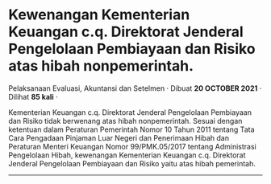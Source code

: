 Kewenangan Kementerian Keuangan c.q. Direktorat Jenderal Pengelolaan Pembiayaan dan Risiko atas hibah nonpemerintah.
====================================================================================================================

Pelaksanaan Evaluasi, Akuntansi dan Setelmen · Dibuat **20 OCTOBER 2021** · Dilihat **85 kali** ·

Kementerian Keuangan c.q. Direktorat Jenderal Pengelolaan Pembiayaan dan Risiko tidak berwenang atas hibah nonpemerintah. Sesuai dengan ketentuan dalam Peraturan Pemerintah Nomor 10 Tahun 2011 tentang Tata Cara Pengadaan Pinjaman Luar Negeri dan Penerimaan Hibah dan Peraturan Menteri Keuangan Nomor 99/PMK.05/2017 tentang Administrasi Pengelolaan Hibah, kewenangan Kementerian Keuangan c.q. Direktorat Jenderal Pengelolaan Pembiayaan dan Risiko yaitu atas hibah pemerintah.  

  
  
  

* * *
